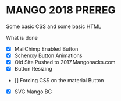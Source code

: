# MANGO 2018 PREREG

Some basic CSS and some basic HTML


What is done

- [x] MailChimp Enabled Button
- [x] Schemxy Button Animations
- [x] Old Site Pushed to 2017.Mangohacks.com
- [x] Button Resizing
- [] Forcing CSS on the material Button
- [x] SVG Mango BG
